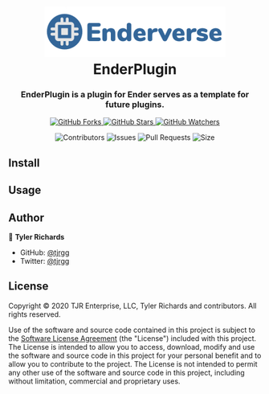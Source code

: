 <h1 align="center">
	<img src="logo.png" />
	<br />
	EnderPlugin
</h1>

<h3 align="center">
	EnderPlugin is a plugin for Ender serves as a template for future plugins.
</h3>

<p align="center">
	<a href="https://github.com/Enderverse/EnderPlugin/fork">
		<img alt="GitHub Forks" src="https://img.shields.io/github/forks/Enderverse/EnderPlugin?label=Fork&style=social" />
	</a>
	<a href="https://github.com/Enderverse/EnderPlugin">
		<img alt="GitHub Stars" src="https://img.shields.io/github/stars/Enderverse/EnderPlugin?label=Star&style=social" />
	</a>
	<a href="https://github.com/Enderverse/EnderPlugin/subscription">
		<img alt="GitHub Watchers" src="https://img.shields.io/github/watchers/Enderverse/EnderPlugin?label=Watch&style=social" />
	</a>
</p>

<p align="center">
	<img alt="Contributors" src="https://img.shields.io/github/contributors-anon/Enderverse/EnderPlugin?cacheSeconds=86400" />
	<img alt="Issues" src="https://img.shields.io/github/issues/Enderverse/EnderPlugin?cacheSeconds=86400" />
	<img alt="Pull Requests" src="https://img.shields.io/github/issues-pr/Enderverse/EnderPlugin?cacheSeconds=86400" />
	<!-- <img alt="Release" src="https://img.shields.io/github/v/release/Enderverse/EnderPlugin?cacheSeconds=86400" /> -->
	<img alt="Size" src="https://img.shields.io/github/repo-size/Enderverse/EnderPlugin?cacheSeconds=86400&label=size" />
</p>


## Install

<!-- TO-DO -->


## Usage

<!-- TO-DO -->


## Author

👤 **Tyler Richards**

* GitHub: [@tjrgg](https://github.com/tjrgg)
* Twitter: [@tjrgg](https://twitter.com/tjrgg)


## License

Copyright © 2020 TJR Enterprise, LLC, Tyler Richards and contributors. All rights reserved.

Use of the software and source code contained in this project is subject to the [Software License Agreement](LICENSE.md) (the "License") included with this project. The License is intended to allow you to access, download, modify and use the software and source code in this project for your personal benefit and to allow you to contribute to the project. The License is not intended to permit any other use of the software and source code in this project, including without limitation, commercial and proprietary uses.
